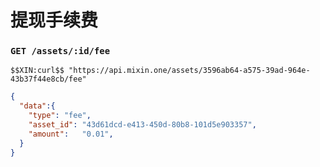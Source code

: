 # 提现手续费

### `GET /assets/:id/fee` 

```
$$XIN:curl$$ "https://api.mixin.one/assets/3596ab64-a575-39ad-964e-43b37f44e8cb/fee"
```

```json
{  
  "data":{
    "type": "fee",
    "asset_id": "43d61dcd-e413-450d-80b8-101d5e903357",
    "amount":   "0.01",
  }
}
```